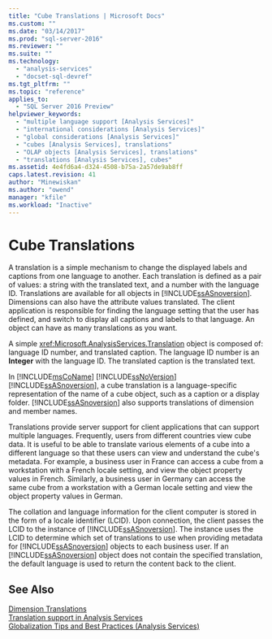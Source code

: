 ```yaml
---
title: "Cube Translations | Microsoft Docs"
ms.custom: ""
ms.date: "03/14/2017"
ms.prod: "sql-server-2016"
ms.reviewer: ""
ms.suite: ""
ms.technology: 
  - "analysis-services"
  - "docset-sql-devref"
ms.tgt_pltfrm: ""
ms.topic: "reference"
applies_to: 
  - "SQL Server 2016 Preview"
helpviewer_keywords: 
  - "multiple language support [Analysis Services]"
  - "international considerations [Analysis Services]"
  - "global considerations [Analysis Services]"
  - "cubes [Analysis Services], translations"
  - "OLAP objects [Analysis Services], translations"
  - "translations [Analysis Services], cubes"
ms.assetid: 4e4fd6a4-d324-4508-b75a-2a57de9ab8ff
caps.latest.revision: 41
author: "Minewiskan"
ms.author: "owend"
manager: "kfile"
ms.workload: "Inactive"
---
```

# Cube Translations
  A translation is a simple mechanism to change the displayed labels and captions from one language to another. Each translation is defined as a pair of values: a string with the translated text, and a number with the language ID. Translations are available for all objects in [!INCLUDE[ssASnoversion](../../includes/ssasnoversion-md.md)]. Dimensions can also have the attribute values translated. The client application is responsible for finding the language setting that the user has defined, and switch to display all captions and labels to that language. An object can have as many translations as you want.  
  
 A simple <xref:Microsoft.AnalysisServices.Translation> object is composed of: language ID number, and translated caption. The language ID number is an **Integer** with the language ID. The translated caption is the translated text.  
  
 In [!INCLUDE[msCoName](../../includes/msconame-md.md)] [!INCLUDE[ssNoVersion](../../includes/ssnoversion-md.md)] [!INCLUDE[ssASnoversion](../../includes/ssasnoversion-md.md)], a cube translation is a language-specific representation of the name of a cube object, such as a caption or a display folder. [!INCLUDE[ssASnoversion](../../includes/ssasnoversion-md.md)] also supports translations of dimension and member names.  
  
 Translations provide server support for client applications that can support multiple languages. Frequently, users from different countries view cube data. It is useful to be able to translate various elements of a cube into a different language so that these users can view and understand the cube's metadata. For example, a business user in France can access a cube from a workstation with a French locale setting, and view the object property values in French. Similarly, a business user in Germany can access the same cube from a workstation with a German locale setting and view the object property values in German.  
  
 The collation and language information for the client computer is stored in the form of a locale identifier (LCID). Upon connection, the client passes the LCID to the instance of [!INCLUDE[ssASnoversion](../../includes/ssasnoversion-md.md)]. The instance uses the LCID to determine which set of translations to use when providing metadata for [!INCLUDE[ssASnoversion](../../includes/ssasnoversion-md.md)] objects to each business user. If an [!INCLUDE[ssASnoversion](../../includes/ssasnoversion-md.md)] object does not contain the specified translation, the default language is used to return the content back to the client.  
  
## See Also  
 [Dimension Translations](../../analysis-services/multidimensional-models-olap-logical-dimension-objects/dimension-translations.md)   
 [Translation support in Analysis Services](../../analysis-services/translation-support-in-analysis-services.md)   
 [Globalization Tips and Best Practices &#40;Analysis Services&#41;](../../analysis-services/globalization-tips-and-best-practices-analysis-services.md)  
  
  

